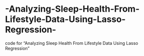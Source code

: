 # -Analyzing-Sleep-Health-From-Lifestyle-Data-Using-Lasso-Regression-
code for “Analyzing Sleep Health From Lifestyle Data Using Lasso Regression”
